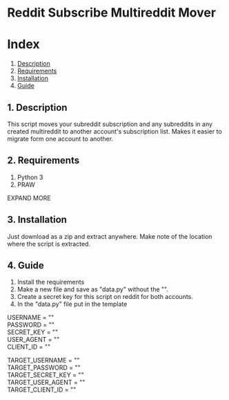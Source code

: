 # **Reddit Subscribe Multireddit Mover**

# Index
1. [Description](#description)
2. [Requirements](#requirements)
3. [Installation](#installation)
4. [Guide](#guide)

<a name="description"></a>
## 1. Description
This script moves your subreddit subscription and any subreddits in any created multireddit to another account's subscription list. Makes it easier to migrate form one account to another.

<a name="requirements"></a>
## 2. Requirements
1. Python 3
2. PRAW

EXPAND MORE

<a name="installation"></a>
## 3. Installation
Just download as a zip and extract anywhere. Make note of the location where the script is extracted.

<a name="guide"></a>
## 4. Guide
1. Install the requirements
2. Make a new file and save as "data.py" without the "".
3. Create a secret key for this script on reddit for both accounts.
4. In the "data.py" file put in the template

USERNAME = ""  
PASSWORD = ""  
SECRET_KEY = ""  
USER_AGENT = ""  
CLIENT_ID = ""  

TARGET_USERNAME = ""  
TARGET_PASSWORD = ""  
TARGET_SECRET_KEY = ""  
TARGET_USER_AGENT = ""  
TARGET_CLIENT_ID = ""  
